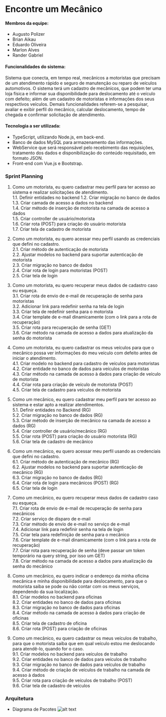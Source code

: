 # Encontre um Mecânico

#### Membros da equipe:
- Augusto Polizer
- Brian Aikau
- Eduardo Oliveira
- Marlon Alves
- Rander Gabriel

#### Funcionalidades do sistema:
Sistema que conecta, em tempo real, mecânicos a motoristas que precisam de um atendimento rápido e seguro de manutenção ou reparo de veículos automotivos. O sistema terá um cadastro de mecânicos, que podem ter uma loja física e informar sua disponibilidade para deslocamento até o veículo com defeito; além de um cadastro de motoristas e informações dos seus respectivos veículos. Demais funcionalidades referem-se a pesquisar, avaliar e exibir perfil do mecânico, calcular deslocamento, tempo de chegada e confirmar solicitação de atendimento.

#### Tecnologia a ser utilizada:
- TypeScript, utilizando Node.js, em back-end.
- Banco de dados MySQL para armazenamento das informações. 
- WebService que será responsável pelo recebimento das requisições, tratamento dos dados e disponibilização do conteúdo requisitado, em formato JSON.
- Front-end com Vue.js e Bootstrap.

### Sprint Planning

1. Como um motorista, eu quero cadastrar meu perfil para ter acesso ao sistema e realizar solicitações de atendimento.<br>
1.1. Definir entidades no backend
1.2. Criar migração no banco de dados<br>
1.3. Criar camada de acesso a dados no backend<br>
1.4. Criar método de inserção de motorista na camada de acesso a dados<br>
1.5. Criar controller de usuário/motorista<br>
1.6. Criar rota (POST) para criação do usuário motorista <br>
1.7. Criar tela de cadastro de motorista <br>

2. Como um motorista, eu quero acessar meu perfil usando as credenciais que defini no cadastro.<br>
2.1. Criar método de autenticação de motorista<br>
2.2. Ajustar modelos no backend para suportar autenticação de motorista<br>
2.3. Criar migração no banco de dados<br>
2.4. Criar rota de login para motoristas (POST)<br>
2.5. Criar tela de login <br>

3. Como um motorista, eu quero recuperar meus dados de cadastro caso eu esqueça.<br>
3.1. Criar rota de envio de e-mail de recuperação de senha para motoristas<br>
3.2. Adicionar link para redefinir senha na tela de login<br>
3.3. Criar tela de redefinir senha para o motorista<br>
3.4. Criar template de e-mail dinamicamente (com o link para a rota de recuperação)<br>
3.5. Criar rota para recuperação de senha (GET) <br>
3.6. Criar método na camada de acesso a dados para atualização da senha do motorista <br>

4. Como um motorista, eu quero cadastrar os meus veículos para que o mecânico possa ver informações do meu veículo com defeito antes de iniciar o atendimento.<br>
4.1. Criar modelo no backend para cadastro de veículos para motoristas  <br>
4.2. Criar entidade no banco de dados para veículos de motoristas<br>
4.3. Criar método na camada de acesso à dados para criação de veículo de motorista<br>
4.4. Criar rota para criação de veículo de motorista (POST)<br>
4.5. Criar tela de cadastro para veículos de motorista <br>

5. Como um mecânico, eu quero cadastrar meu perfil para ter acesso ao sistema e estar apto a realizar atendimentos.<br>
5.1. Definir entidades no Backend (RG) <br>
5.2. Criar migração no banco de dados (RG) <br>
5.3. Criar método de inserção de mecânico na camada de acesso a dados (RG) <br>
5.4. Criar controller de usuário/mecânico (RG) <br>
5.5. Criar rota (POST) para criação do usuário motorista (RG) <br>
5.6. Criar tela de cadastro de mecânico  <br>

6. Como um mecânico, eu quero acessar meu perfil usando as credenciais que defini no cadastro. <br>
6.1. Criar método de autenticação de mecânico (RG) <br>
6.2. Ajustar modelos no backend para suportar autenticação de mecânico (RG) <br>
6.3. Criar migração no banco de dados (RG) <br>
6.4. Criar rota de login para mecânicos (POST) (RG) <br>
6.5. Criar tela de login <br>

7. Como um mecânico, eu quero recuperar meus dados de cadastro caso eu esqueça.<br>
7.1. Criar rota de envio de e-mail de recuperação de senha para mecânicos<br>
7.2. Criar serviço de disparo de e-mail<br>
7.3. Criar método de envio de e-mail no serviço de e-mail <br>
7.4. Adicionar link para redefinir senha na tela de login <br>
7.5. Criar tela para redefinição de senha para o mecânico<br>
7.6. Criar template de e-mail dinamicamente (com o link para a rota de recuperação) <br>
7.7. Criar rota para recuperação de senha (deve passar um token temporário na query string, por isso um GET) <br>
7.8. Criar método na camada de acesso a dados para atualização da senha do mecânico <br>

8. Como um mecânico, eu quero indicar o endereço da minha oficina mecânica e minha disponibilidade para deslocamento, para que o motorista saiba se pode ou não contar com os meus serviços, dependendo da sua localização.<br>
8.1. Criar modelos no backend para oficinas<br>
8.2. Criar entidades no banco de dados para oficinas <br>
8.3. Criar migração no banco de dados para oficinas<br>
8.4. Criar método na camada de acesso à dados para criação de oficinas<br>
8.5. Criar tela de cadastro de oficina<br>
8.6. Criar rota (POST) para criação de oficinas<br>

9. Como um mecânico, eu quero cadastrar os meus veículos de trabalho, para que o motorista saiba que em qual veículo estou me deslocando para atendê-lo, quando for o caso.<br>
9.1. Criar modelos no backend para veículos de trabalho <br>
9.2. Criar entidades no banco de dados para veículos de trabalho<br>
9.3. Criar migração no banco de dados para veículos de trabalho<br>
9.4. Criar método de criação de veículos de trabalho na camada de acesso à dados <br>
9.5. Criar rota para criação de veículos de trabalho (POST)<br>
9.6. Criar tela de cadastro de veículos<br>

### Arquitetura
- Diagrama de Pacotes
![alt text](https://uploaddeimagens.com.br/images/002/536/543/full/DiagramadePacotesArquitetura.png)
